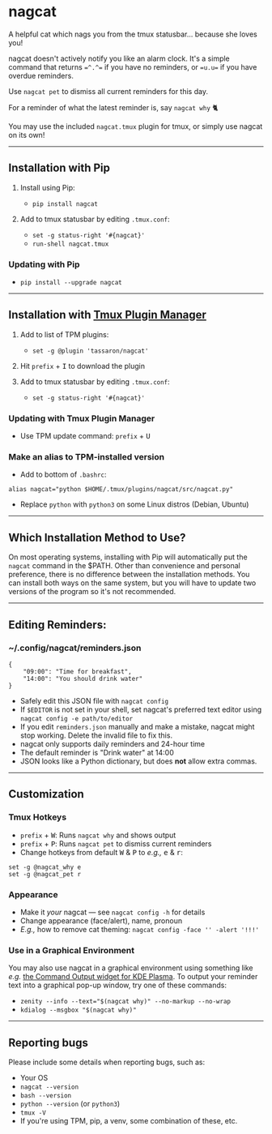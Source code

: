 # nagcat

A helpful cat which nags you from the tmux statusbar... because she loves you!

nagcat doesn't actively notify you like an alarm clock. It's a simple command that returns `=^.^=` if you have no reminders, or `=u.u=` if you have overdue reminders.

Use `nagcat pet` to dismiss all current reminders for this day.

For a reminder of what the latest reminder is, say `nagcat why` 🐈

You may use the included `nagcat.tmux` plugin for tmux, or simply use nagcat on its own!


---


## Installation with Pip

1. Install using Pip:
    * `pip install nagcat`

1. Add to tmux statusbar by editing `.tmux.conf`:
    * `set -g status-right '#{nagcat}'`
    * `run-shell nagcat.tmux`


### Updating with Pip
* `pip install --upgrade nagcat`


---


## Installation with [Tmux Plugin Manager](https://github.com/tmux-plugins/tpm)

1. Add to list of TPM plugins:
    * `set -g @plugin 'tassaron/nagcat'`

1. Hit `prefix` + <kbd>I</kbd> to download the plugin

1. Add to tmux statusbar by editing `.tmux.conf`:
    * `set -g status-right '#{nagcat}'`


###  Updating with Tmux Plugin Manager

* Use TPM update command: `prefix` + <kbd>U</kbd>


### Make an alias to TPM-installed version

* Add to bottom of `.bashrc`:

```
alias nagcat="python $HOME/.tmux/plugins/nagcat/src/nagcat.py"
```

* Replace `python` with `python3` on some Linux distros (Debian, Ubuntu)


---


## Which Installation Method to Use?

On most operating systems, installing with Pip will automatically put the `nagcat` command in the $PATH. Other than convenience and personal preference, there is no difference between the installation methods. You can install both ways on the same system, but you will have to update two versions of the program so it's not recommended.


---


## Editing Reminders:

### ~/.config/nagcat/reminders.json

```
{
    "09:00": "Time for breakfast",
    "14:00": "You should drink water"
}
```

* Safely edit this JSON file with `nagcat config`
* If `$EDITOR` is not set in your shell, set nagcat's preferred text editor using `nagcat config -e path/to/editor`
* If you edit `reminders.json` manually and make a mistake, nagcat might stop working. Delete the invalid file to fix this.
* nagcat only supports daily reminders and 24-hour time
* The default reminder is "Drink water" at 14:00
* JSON looks like a Python dictionary, but does **not** allow extra commas.


---


## Customization

### Tmux Hotkeys

* `prefix` + <kbd>W</kbd>: Runs `nagcat why` and shows output
* `prefix` + <kbd>P</kbd>: Runs `nagcat pet` to dismiss current reminders
* Change hotkeys from default <kbd>W</kbd> & <kbd>P</kbd> to _e.g.,_ <kbd>e</kbd> & <kbd>r</kbd>:
```
set -g @nagcat_why e
set -g @nagcat_pet r
```


### Appearance

* Make it _your_ nagcat &mdash; see `nagcat config -h` for details
* Change appearance (face/alert), name, pronoun
* *E.g.,* how to remove cat theming: `nagcat config -face '' -alert '!!!'`


### Use in a Graphical Environment

You may also use nagcat in a graphical environment using something like *e.g.* [the Command Output widget for KDE Plasma](https://store.kde.org/p/1166510). To output your reminder text into a graphical pop-up window, try one of these commands:
* `zenity --info --text="$(nagcat why)" --no-markup --no-wrap`
* `kdialog --msgbox "$(nagcat why)"`


---


## Reporting bugs

Please include some details when reporting bugs, such as:
* Your OS
* `nagcat --version`
* `bash --version`
* `python --version` (or `python3`)
* `tmux -V`
* If you're using TPM, pip, a venv, some combination of these, etc.
